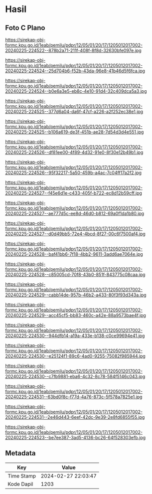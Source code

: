 # Hasil

## Foto C Plano

https://sirekap-obj-formc.kpu.go.id/1eab/pemilu/pdpr/12/05/01/20/17/1205012017002-20240225-224522--878b2a71-211f-408f-8f8d-32630bfe097e.jpg

https://sirekap-obj-formc.kpu.go.id/1eab/pemilu/pdpr/12/05/01/20/17/1205012017002-20240225-224524--25d704b6-f52b-43da-96e8-41b46d5f6fca.jpg

https://sirekap-obj-formc.kpu.go.id/1eab/pemilu/pdpr/12/05/01/20/17/1205012017002-20240225-224524--b0e6a3e5-eb8c-4e10-91d4-32c409dca5a3.jpg

https://sirekap-obj-formc.kpu.go.id/1eab/pemilu/pdpr/12/05/01/20/17/1205012017002-20240225-224525--377d6a04-da6f-47cf-a226-a2f252ec38e1.jpg

https://sirekap-obj-formc.kpu.go.id/1eab/pemilu/pdpr/12/05/01/20/17/1205012017002-20240225-224525--b106a619-de3f-451b-ae28-7d54d3d4e551.jpg

https://sirekap-obj-formc.kpu.go.id/1eab/pemilu/pdpr/12/05/01/20/17/1205012017002-20240225-224526--df81ee00-4f89-4d32-91e0-8f30e12b49b1.jpg

https://sirekap-obj-formc.kpu.go.id/1eab/pemilu/pdpr/12/05/01/20/17/1205012017002-20240225-224526--95f32217-5a50-459b-a4ac-7c04ff17a2f2.jpg

https://sirekap-obj-formc.kpu.go.id/1eab/pemilu/pdpr/12/05/01/20/17/1205012017002-20240225-224527--f45e6d1e-c433-405f-b722-ec8d12b59cff.jpg

https://sirekap-obj-formc.kpu.go.id/1eab/pemilu/pdpr/12/05/01/20/17/1205012017002-20240225-224527--ae777d5c-ee8d-46d0-b812-69a0f1da1b80.jpg

https://sirekap-obj-formc.kpu.go.id/1eab/pemilu/pdpr/12/05/01/20/17/1205012017002-20240225-224527--d0d49bb5-72e4-4bcd-8f27-00c6f7500af4.jpg

https://sirekap-obj-formc.kpu.go.id/1eab/pemilu/pdpr/12/05/01/20/17/1205012017002-20240225-224528--baf41bb6-7f18-4bb2-9611-3add6ae7064e.jpg

https://sirekap-obj-formc.kpu.go.id/1eab/pemilu/pdpr/12/05/01/20/17/1205012017002-20240225-224528--c85005cd-70f8-43b0-851f-843775c08caa.jpg

https://sirekap-obj-formc.kpu.go.id/1eab/pemilu/pdpr/12/05/01/20/17/1205012017002-20240225-224529--cabb14de-957b-46b2-a433-80f3f93d343a.jpg

https://sirekap-obj-formc.kpu.go.id/1eab/pemilu/pdpr/12/05/01/20/17/1205012017002-20240225-224529--acc45cf5-bb83-460c-a42e-88a9573bae4f.jpg

https://sirekap-obj-formc.kpu.go.id/1eab/pemilu/pdpr/12/05/01/20/17/1205012017002-20240225-224530--944dfb14-a19a-433e-b138-c0ce99694e41.jpg

https://sirekap-obj-formc.kpu.go.id/1eab/pemilu/pdpr/12/05/01/20/17/1205012017002-20240225-224530--e25124f1-89c6-4ad0-9255-75082f985944.jpg

https://sirekap-obj-formc.kpu.go.id/1eab/pemilu/pdpr/12/05/01/20/17/1205012017002-20240225-224530--c7fb9881-eba6-4c32-8c78-584f5146c043.jpg

https://sirekap-obj-formc.kpu.go.id/1eab/pemilu/pdpr/12/05/01/20/17/1205012017002-20240225-224531--63bd0f8c-f77d-4a76-873c-5f578a7825e1.jpg

https://sirekap-obj-formc.kpu.go.id/1eab/pemilu/pdpr/12/05/01/20/17/1205012017002-20240225-224531--2e46d443-6eef-42dc-9e39-2e8fd6855f55.jpg

https://sirekap-obj-formc.kpu.go.id/1eab/pemilu/pdpr/12/05/01/20/17/1205012017002-20240225-224523--be7ee387-3ad5-4136-bc26-64f528303efb.jpg


## Metadata

| Key        | Value               |
| ---------- | ------------------- |
| Time Stamp | 2024-02-27 22:03:47 |
| Kode Dapil | 1203                |



